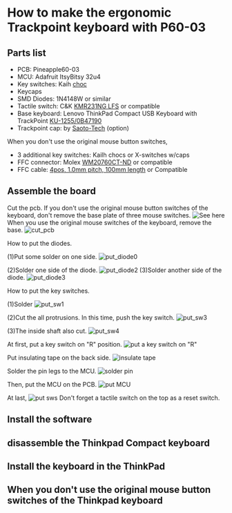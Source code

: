# How to make the ergonomic Trackpoint keyboard with P60-03

## Parts list
- PCB: Pineapple60-03
- MCU: Adafruit ItsyBitsy 32u4
- Key switches: Kaih [choc](https://www.kailhswitch.com/mechanical-keyboard-switches/low-profile-key-switches/linear-mechanical-keyboard-switches.html)
- Keycaps
- SMD Diodes: 1N4148W or similar
- Tactile switch: C&K [KMR231NG LFS](https://www.digikey.jp/product-detail/ja/c-k/KMR231NG-LFS/CKN10246CT-ND/2176497) or compatible
- Base keyboard: Lenovo ThinkPad Compact USB Keyboard with TrackPoint [KU-1255/0B47190](https://support.lenovo.com/us/en/solutions/pd026745-thinkpad-compact-usb-keyboard-with-trackpoint-overview-and-service-parts)
- Trackpoint cap: by [Saoto-Tech](https://www.etsy.com/shop/SaotoTech) (option)

When you don't use the original mouse button switches,
- 3 additional key switches: Kailh chocs or X-switches w/caps
- FFC connector: Molex [WM20760CT-ND](https://www.digikey.com/en/products/detail/molex/2005280040/6099554) or compatible
- FFC cable: [4pos, 1.0mm pitch, 100mm length](https://www.digikey.com/en/products/detail/w%C3%BCrth-elektronik/686704100001/4573338) or Compatible


## Assemble the board
Cut the pcb. 
If you don't use the original mouse button switches of the keyboard, don't remove the base plate of three mouse switches. 
![See here](pics/01_cut_pcb0.jpg)
When you use the original mouse switches of the keyboard, remove the base.
![cut_pcb](pics/02_cut_pcb1.jpg)

How to put the diodes.

(1)Put some solder on one side.
![put_diode0](pics/put_diode0.jpg)

(2)Solder one side of the diode.
![put_diode2](pics/put_diode2.jpg)
(3)Solder another side of the diode.
![put_diode3](pics/put_diode3.jpg)

How to put the key switches.

(1)Solder
![put_sw1](pics/put_sw1.jpg)

(2)Cut the all protrusions. In this time, push the key switch.
![put_sw3](pics/put_sw3.jpg)

(3)The inside shaft also cut.
![put_sw4](pics/put_sw4.jpg)

At first, put a key switch on "R" position.
![put a key switch on "R"](pics/03_put_R_sw.jpg)

Put insulating tape on the back side.
![insulate tape](pics/04_put_insulate_tape.jpg)

Solder the pin legs to the MCU.
![solder pin](pics/05_solder_pins.jpg)

Then, put the MCU on the PCB.
![put MCU](pics/06_put_mcu.jpg)

At last,
![put sws](pics/07_put_sws.jpg)
Don't forget a tactile switch on the top as a reset switch.

## Install the software

## disassemble the Thinkpad Compact keyboard

## Install the keyboard in the ThinkPad

## When you don't use the original mouse button switches of the Thinkpad keyboard